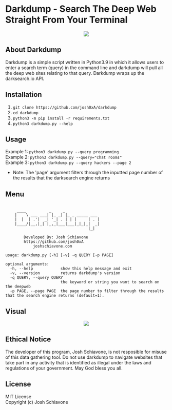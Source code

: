 # Darkdump - Search The Deep Web Straight From Your Terminal
<p align="center">
  <img src="https://github.com/josh0xA/darkdump/blob/main/imgs/darkdumplogo.png?raw=true">
</p>

## About Darkdump
Darkdump is a simple script written in Python3.9 in which it allows users to enter a search term (query) in the command line and darkdump will pull all the deep web sites relating to that query. Darkdump wraps up the darksearch.io API. 
## Installation
1) ``git clone https://github.com/josh0xA/darkdump``<br/>
2) ``cd darkdump``<br/>
3) ``python3 -m pip install -r requirements.txt``<br/>
4) ``python3 darkdump.py --help``<br/>
## Usage 
Example 1: ``python3 darkdump.py --query programming``<br/>
Example 2: ``python3 darkdump.py --query="chat rooms"``<br/>
Example 3: ``python3 darkdump.py --query hackers --page 2``<br/>
 - Note: The 'page' argument filters through the inputted page number of the results that the darksearch engine returns<br/>
## Menu
```

     ____          _     _
    |    \ ___ ___| |_ _| |_ _ _____ ___
    |  |  | .'|  _| '_| . | | |     | . |
    |____/|__,|_| |_,_|___|___|_|_|_|  _|
                                    |_|

        Developed By: Josh Schiavone
        https://github.com/josh0xA
            joshschiavone.com

usage: darkdump.py [-h] [-v] -q QUERY [-p PAGE]

optional arguments:
  -h, --help            show this help message and exit
  -v, --version         returns darkdump's version
  -q QUERY, --query QUERY
                        the keyword or string you want to search on the deepweb
  -p PAGE, --page PAGE  the page number to filter through the results that the search engine returns (default=1).

```
## Visual
<p align="center">
  <img src="https://github.com/josh0xA/darkdump/blob/main/imgs/darkdump_example_output.png?raw=true">
</p>

## Ethical Notice
The developer of this program, Josh Schiavone, is not resposible for misuse of this data gathering tool. Do not use darkdump to navigate websites that take part in any activity that is identified as illegal under the laws and regulations of your government. May God bless you all. 

## License 
MIT License<br/>
Copyright (c) Josh Schiavone
